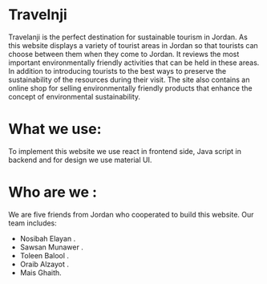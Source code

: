 # Travelnji
Travelanji is the perfect destination for sustainable tourism in Jordan. As this website displays a variety of tourist areas in Jordan so that tourists can choose between them when they come to Jordan. It reviews the most important environmentally friendly activities that can be held in these areas.
In addition to introducing tourists to the best ways to preserve the sustainability of the resources during their visit.
The site also contains an online shop for selling environmentally friendly products that enhance the concept of environmental sustainability.

# What we use:
   To implement this website we use react in frontend side, Java script in backend and for design we use material UI.

 # Who are we :
   We are five friends from Jordan who cooperated to build this website. Our team includes:
-	Nosibah Elayan .
-	Sawsan Munawer .
-	Toleen Balool .
-	Oraib Alzayot .
-	Mais Ghaith.
